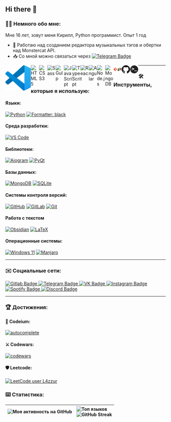 ## Hi there 👋

<!--
**neqqvx/neqqvx** is a ✨ _special_ ✨ repository because its `README.md` (this file) appears on your GitHub profile.

Here are some ideas to get you started:

- 🔭 I’m currently working on ...
- 🌱 I’m currently learning ...
- 👯 I’m looking to collaborate on ...
- 🤔 I’m looking for help with ...
- 💬 Ask me about ...
- 📫 How to reach me: ...
- 😄 Pronouns: ...
- ⚡ Fun fact: ...
-->





### 👨‍💻 Немного обо мне:
Мне 16 лет, зовут меня Кирилл, Python программист. Опыт 1 год
- 🔭 Работаю над созданием редактора музыкальных тэгов и обертки над Monstercat API.
- 📥 Со мной можно связаться через [![Telegram Badge](https://img.shields.io/badge/L4zzur-lightblue?logo=telegram)](https://t.me/neverlose_exe)





<img align="left" alt="Visual Studio Code" width="80px" src="https://raw.githubusercontent.com/github/explore/80688e429a7d4ef2fca1e82350fe8e3517d3494d/topics/visual-studio-code/visual-studio-code.png" />
<img align="left" alt="HTML5" width="26px" src="./src/img/html.svg" />
<img align="left" alt="CSS3" width="26px" src="./src/img/css.svg" />
<img align="left" alt="Sass" width="26px" src="./src/img/sass.svg" />
<img align="left" alt="Gulp" width="26px" src="./src/img/gulpb.svg" />
<img align="left" alt="JavaScript" width="26px" src="./src/img/jsb.svg" />
<img align="left" alt="TypeScript" width="26px" src="./src/img/tsb.svg" />
<img align="left" alt="React" width="26px" src="./src/img/react.svg" />
<img align="left" alt="Angular" width="26px" src="./src/img/angular.svg" />
<img align="left" alt="Node.js" width="26px" src="./src/img/nodejs.svg" />
<img align="left" alt="MongoDB" width="26px" src="./src/img/mongo.svg" />
<img align="left" alt="Git" width="26px" src="https://raw.githubusercontent.com/github/explore/80688e429a7d4ef2fca1e82350fe8e3517d3494d/topics/git/git.png" />
<img align="left" alt="GitHub" width="26px" src="https://raw.githubusercontent.com/github/explore/78df643247d429f6cc873026c0622819ad797942/topics/github/github.png" />
<img align="left" alt="Terminal" width="26px" src="https://raw.githubusercontent.com/github/explore/80688e429a7d4ef2fca1e82350fe8e3517d3494d/topics/terminal/terminal.png" />









---
### 🛠️ Инструменты, которые я использую:
#### Языки:
[![Python](https://img.shields.io/badge/Python-3776AB?style=for-the-badge&logo=python&logoColor=white)](https://www.python.org/)
[![Formatter: black](https://cdn-icons-png.flaticon.com/128/186/186320.png)](https://github.com/psf/black)
#### Среда разработки:
[![VS Code](https://img.shields.io/badge/VS_Code-0078D4?style=for-the-badge&logo=visual%20studio%20code&logoColor=white "VSCode IDE")](https://code.visualstudio.com/)
<!--[![Neovim](https://img.shields.io/badge/NeoVim-%2357A143.svg?&style=for-the-badge&logo=neovim&logoColor=white)](https://neovim.io/) (Я пока только учусь им пользоваться-->
#### Библиотеки:
[![Aiogram](https://img.shields.io/badge/aiogram-2CA5E0?style=for-the-badge&logo=telegram&logoColor=white "Telegram Bot API Wrapper")](https://aiogram.dev/)
[![PyQt](https://img.shields.io/badge/PyQt-%23217346.svg?style=for-the-badge&logo=Qt&logoColor=white "Qt for Python")](https://wiki.qt.io/Qt_for_Python)
#### Базы данных:
[![MongoDB](https://img.shields.io/badge/MongoDB-%234ea94b.svg?style=for-the-badge&logo=mongodb&logoColor=white "Mongo NoSQL DataBase")](https://www.mongodb.com)
[![SQLite](https://img.shields.io/badge/sqlite-%2307405e.svg?style=for-the-badge&logo=sqlite&logoColor=white "SQLite DataBase")](https://www.sqlite.org)
#### Системы контроля версий:
[![GitHub](https://img.shields.io/badge/github-%23121011.svg?style=for-the-badge&logo=github&logoColor=white "You're here!")](https://github.com/)
[![GitLab](https://img.shields.io/badge/gitlab-%23181717.svg?style=for-the-badge&logo=gitlab&logoColor=white)](https://gitlab.com/)
[![Git](https://img.shields.io/badge/git-%23F05033.svg?style=for-the-badge&logo=git&logoColor=white "Git Version Control")](https://git-scm.com/)
#### Работа с текстом
[![Obsidian](https://img.shields.io/badge/Obsidian-%23483699.svg?style=for-the-badge&logo=obsidian&logoColor=white "Obsidian Markdown Editor")](https://obsidian.md/)
[![LaTeX](https://img.shields.io/badge/latex-%23008080.svg?style=for-the-badge&logo=latex&logoColor=white "LaTeX")]()
#### Операционные системы:
[![Windows 11](https://img.shields.io/badge/Windows%2011-%230079d5.svg?style=for-the-badge&logo=Windows%2011&logoColor=white "Windows 11")]()
[![Manjaro](https://img.shields.io/badge/Manjaro-35BF5C?style=for-the-badge&logo=Manjaro&logoColor=white "Linux Manjaro")](https://manjaro.org/)

---
### ✉️ Социальные сети:
<div>
    <a href="https://gitlab.com/L4zzur">
        <img src="gitlab.png" title="Gitlab" alt="Gitlab Badge" width="40" height="40">
    </a>
    <a href="https://t.me/L4zzur">
        <img src="tg.png" title="Telegram" alt="Telegram Badge" width="40" height="40">
    </a>
    <a href="https://vk.com/L4zzur">
        <img src="vk.png" title="VK" alt="VK Badge" width="40" height="40">
    </a>
    <a href="https://instagr.am/L4zzur">
        <img src="inst.png" title="Instagram" alt="Instagram Badge" width="40" height="40">
    </a>
    <a href="https://spoti.fi/3ysqUa1">
        <img src="spotify.png" title="Spotify" alt="Spotify Badge" width="40" height="40">
    </a>
    <a href="https://dsc.bio/l4zzur">
        <img src="discord.png" title="Discord" alt="Discord Badge" width="40" height="40">
    </a>
</div>

---
### 🏆 Достижения:
#### 🤖 Codeium:
[![autocomplete](https://codeium.com/badges/user/l4zzur/autocomplete)](https://codeium.com/profile/l4zzur)
#### ⚔️ Codewars:
[![codewars](https://www.codewars.com/users/L4zzur/badges/large)](https://www.codewars.com/users/L4zzur)
#### 🛡️ Leetcode:
[![LeetCode user L4zzur](https://img.shields.io/badge/dynamic/json?style=for-the-badge&labelColor=black&color=%23ffa116&label=Solved&query=solvedOverTotal&url=https%3A%2F%2Fbadge.xyli.tech/%2Fapi%2Fusers%2FL4zzur&logo=leetcode&logoColor=yellow)](https://leetcode.com/L4zzur/)

### ⌨️ Статистика:
| ![Моя активность на GitHub](https://github-readme-activity-graph.vercel.app/graph?username=L4zzur&theme=github-compact) | ![Топ языков](https://github-readme-stats.vercel.app/api/top-langs/?username=L4zzur&layout=compact&theme=dark)<br>![GitHub Streak](http://github-readme-streak-stats.herokuapp.com?user=L4zzur&theme=dark&background=000000)| 
| :---------- | :---------- |
